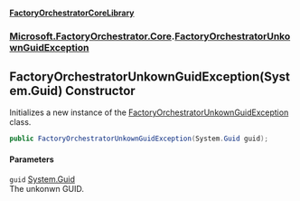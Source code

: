 #### [FactoryOrchestratorCoreLibrary](./FactoryOrchestratorCoreLibrary.md 'FactoryOrchestratorCoreLibrary')
### [Microsoft.FactoryOrchestrator.Core](./Microsoft-FactoryOrchestrator-Core.md 'Microsoft.FactoryOrchestrator.Core').[FactoryOrchestratorUnkownGuidException](./Microsoft-FactoryOrchestrator-Core-FactoryOrchestratorUnkownGuidException.md 'Microsoft.FactoryOrchestrator.Core.FactoryOrchestratorUnkownGuidException')
## FactoryOrchestratorUnkownGuidException(System.Guid) Constructor
Initializes a new instance of the [FactoryOrchestratorUnkownGuidException](./Microsoft-FactoryOrchestrator-Core-FactoryOrchestratorUnkownGuidException.md 'Microsoft.FactoryOrchestrator.Core.FactoryOrchestratorUnkownGuidException') class.  
```csharp
public FactoryOrchestratorUnkownGuidException(System.Guid guid);
```
#### Parameters
<a name='Microsoft-FactoryOrchestrator-Core-FactoryOrchestratorUnkownGuidException-FactoryOrchestratorUnkownGuidException(System-Guid)-guid'></a>
`guid` [System.Guid](https://docs.microsoft.com/en-us/dotnet/api/System.Guid 'System.Guid')  
The unkonwn GUID.  
  
